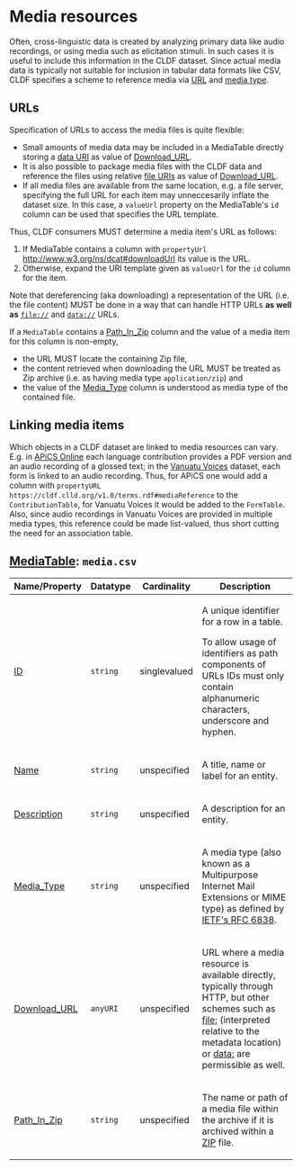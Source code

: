 # Media resources

Often, cross-linguistic data is created by analyzing primary data like audio recordings,
or using media such as elicitation stimuli. In such cases it is useful to include this
information in the CLDF dataset. Since actual media data is typically not suitable for
inclusion in tabular data formats like CSV, CLDF specifies a scheme to reference media
via [URL](https://en.wikipedia.org/wiki/URL) and [media type](https://en.wikipedia.org/wiki/Media_type).


## URLs

Specification of URLs to access the media files is quite flexible:
- Small amounts of media data may be included in a
  MediaTable directly storing a [data URI](https://en.wikipedia.org/wiki/Data_URI_scheme) as value
  of [Download_URL](https://cldf.clld.org/v1.0/terms.rdf#downloadUrl).
- It is also possible to package media files with the CLDF data and reference the files
  using relative [file URIs](https://en.wikipedia.org/wiki/File_URI_scheme) as value of
  [Download_URL](https://cldf.clld.org/v1.0/terms.rdf#downloadUrl).
- If all media files are available from the same location, e.g. a file server, specifying
  the full URL for each item may unneccesarily inflate the dataset size. In this case,
  a `valueUrl` property on the MediaTable's `id` column can be used that specifies the
  URL template.

Thus, CLDF consumers MUST determine a media item's URL as follows:
1. If MediaTable contains a column with `propertyUrl` http://www.w3.org/ns/dcat#downloadUrl its value is the URL.
2. Otherwise, expand the URI template given as `valueUrl` for the `id` column for the item.

Note that dereferencing (aka downloading) a representation of the URL (i.e. the file content) MUST be done in a way
that can handle HTTP URLs **as well as** [`file://`](https://en.wikipedia.org/wiki/File_URI_scheme) and
[`data://`](https://en.wikipedia.org/wiki/Data_URI_scheme) URLs.

If a `MediaTable` contains a [Path_In_Zip](https://cldf.clld.org/v1.0/terms.rdf#pathInZip) column and
the value of a media item for this column is non-empty,
- the URL MUST locate the containing Zip file,
- the content retrieved when downloading the URL MUST be treated as Zip archive (i.e. as having media type `application/zip`) and
- the value of the [Media_Type](https://cldf.clld.org/v1.0/terms.rdf#mediaType) column is understood as media type of the contained file.


## Linking media items

Which objects in a CLDF dataset are linked to media resources can vary. E.g. in 
[APiCS Online](https://apics-online.info/)
each language contribution provides a PDF version and an audio recording of a glossed
text; in the [Vanuatu Voices](https://vanuatuvoices.clld.org/) dataset, each form is linked to an audio recording.
Thus, for APiCS one would add a column with `propertyURL` 
`https://cldf.clld.org/v1.0/terms.rdf#mediaReference`
to the `ContributionTable`, for Vanuatu Voices it would be added to the `FormTable`. Also,
since audio recordings in Vanuatu Voices are provided in multiple media types, this
reference could be made list-valued, thus short cutting the need for an association table.

## [MediaTable](https://cldf.clld.org/v1.0/terms.rdf#MediaTable): `media.csv`

Name/Property | Datatype | Cardinality | Description
 --- | --- | --- | --- 
[ID](https://cldf.clld.org/v1.0/terms.rdf#id) | `string` | singlevalued | <div> <p>A unique identifier for a row in a table.</p> <p> To allow usage of identifiers as path components of URLs IDs must only contain alphanumeric characters, underscore and hyphen. </p> </div> 
[Name](https://cldf.clld.org/v1.0/terms.rdf#name) | `string` | unspecified | <div> <p>A title, name or label for an entity.</p> </div> 
[Description](https://cldf.clld.org/v1.0/terms.rdf#description) | `string` | unspecified | <div> <p>A description for an entity.</p> </div> 
[Media_Type](https://cldf.clld.org/v1.0/terms.rdf#mediaType) | `string` | unspecified | <div> <p>A media type (also known as a Multipurpose Internet Mail Extensions or MIME type) as defined by <a href="https://tools.ietf.org/html/rfc6838">IETF's RFC 6838</a>.</p> </div> 
[Download_URL](https://cldf.clld.org/v1.0/terms.rdf#downloadUrl) | `anyURI` | unspecified | <div> <p>URL where a media resource is available directly, typically through HTTP, but other schemes such as <a href="https://en.wikipedia.org/wiki/File_URI_scheme">file:</a> (interpreted relative to the metadata location) or <a href="https://en.wikipedia.org/wiki/Data_URI_scheme">data:</a> are permissible as well. </p> </div> 
[Path_In_Zip](https://cldf.clld.org/v1.0/terms.rdf#pathInZip) | `string` | unspecified | <div> <p>The name or path of a media file within the archive if it is archived within a <a href="https://en.wikipedia.org/wiki/ZIP_(file_format)">ZIP</a> file.</p> </div> 